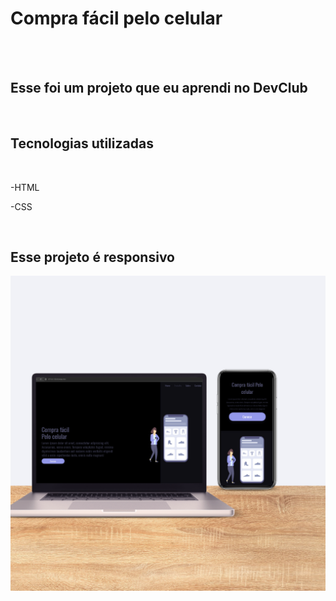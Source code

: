 <h1> Compra fácil pelo celular</h1>
<br>
<br>
<h2>Esse foi um projeto que eu aprendi no <a>DevClub</a></h2>
<br>
<h2>Tecnologias utilizadas</h2>
<br>
<p>-HTML</p>
<p>-CSS</p>
<br>
<h2>Esse projeto é responsivo </h2>

<img src="https://github.com/brunoigreja/Desafio-css2/blob/main/assets/Brown%20Modern%20Visit%20Our%20Website%20Video%20Instagram%20Post%20(2).png?raw=true"/>
